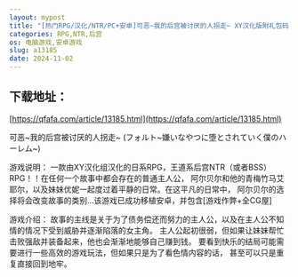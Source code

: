 ```yaml
---
layout: mypost
title: "[热门RPG/汉化/NTR/PC+安卓]可恶~我的后宫被讨厌的人拐走~ XY汉化版附礼包码[2G]"
categories: RPG,NTR,后宫
os: 电脑游戏,安卓游戏
slug: a13185
date: 2024-11-02
---
```


## 下载地址：

[https://qfafa.com/article/13185.html](https://qfafa.com/article/13185.html)

可恶~我的后宫被讨厌的人拐走~
(フォルト~嫌いなやつに堕とされていく僕のハーレム~)

游戏说明：
一款由XY汉化组汉化的日系RPG，王道系后宫NTR（或者BSS）RPG！！在任何一个故事中都会存在的普通主人公，
阿尔贝尔和他的青梅竹马艾耶尔，以及妹妹优妮一起度过着平静的日常。在这平凡的日常中，
阿尔贝尔的选择将会改变故事的类别…该游戏已成功移植安卓，并包含\[游戏作弊+全CG屋\]

游戏介绍：
故事的主线是关于为了债务偿还而努力的主人公，以及在主人公不知情的情况下受到威胁并逐渐陷落的女主角。
主人公起初很弱，但如果让妹妹帮忙击败强敌并装备起来，他也会渐渐地能够自己赚到钱。
要看到快乐的结局可能需要进行一些高效的游戏玩法，但如果只是为了看色情内容的话，
甚至可以只是重复直接回到地牢。